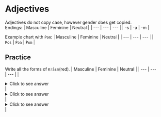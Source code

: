 # Adjectives
Adjectives do not copy case, however gender does get copied.  
Endings:
| Masculine | Feminine | Neutral |
| --- | --- | --- |
| -s | -a | -m |

Example chart with `Ṕom`:
| Masculine | Feminine | Neutral |
| --- | --- | --- |
| `Ṕos` | `Ṕoa` | `Ṕom` |

## Practice
Write all the forms of `Krāsm`(red).
| Masculine | Feminine | Neutral |
| --- | --- | --- |
| <details><summary>Click to see answer</summary>`Krāss`</details> | <details><summary>Click to see answer</summary>`Krāsa`</details> | <details><summary>Click to see answer</summary>`Krāsm`</details> |
